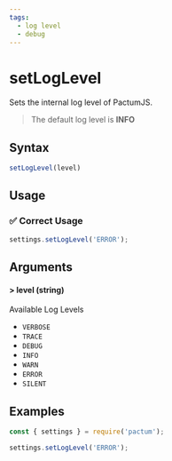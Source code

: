 ```yaml
---
tags:
  - log level
  - debug
---
```


# setLogLevel

Sets the internal log level of PactumJS.

> The default log level is **INFO**

## Syntax

```js
setLogLevel(level)
```

## Usage

### ✅  Correct Usage

```js
settings.setLogLevel('ERROR');
```

## Arguments

#### > level (string)

Available Log Levels

- `VERBOSE`
- `TRACE`
- `DEBUG`
- `INFO`
- `WARN`
- `ERROR`
- `SILENT`

## Examples

```js
const { settings } = require('pactum');

settings.setLogLevel('ERROR');
```